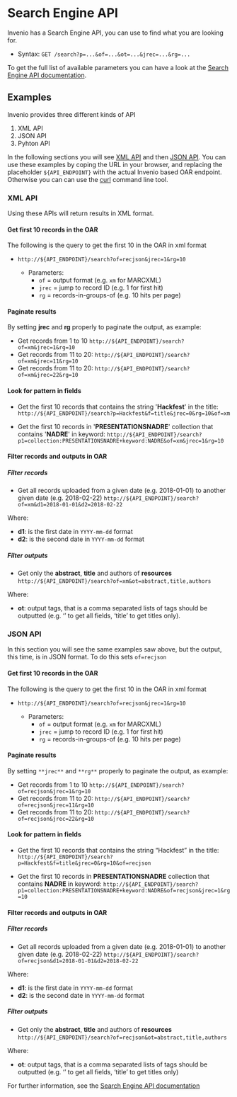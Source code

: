 # Search Engine API

Invenio has a Search Engine API, you can use to find what you are looking for.

* Syntax: `GET /search?p=...&of=...&ot=...&jrec=...&rg=...`

To get the full list of available parameters you can have a look at the [Search Engine API documentation](https://nadre.ethernet.edu.et/help/hacking/search-engine-api).

## Examples

Invenio provides three different kinds of API

1. XML API
2. JSON API
3. Pyhton API

In the following sections you will see [XML API](#xmlapi) and then [JSON API](#jsonapi). You can use these examples by coping the URL in your browser, and replacing the placeholder `${API_ENDPOINT}` with the actual Invenio based OAR endpoint. Otherwise you can can use the [curl](http://www.mit.edu/afs.new/sipb/user/ssen/src/curl-7.11.1/docs/curl.html) command line tool.

### <a name="xmlapi" />XML API

Using these APIs will return results in XML format.

#### Get first 10 records in the OAR

The following is the query to get the first 10 in the OAR in xml format
* `http://${API_ENDPOINT}/search?of=recjson&jrec=1&rg=10`

  * Parameters:
    * `of` = output format (e.g. `xm` for MARCXML)
    * `jrec` = jump to record ID (e.g. 1 for first hit)
    * `rg` = records-in-groups-of (e.g. 10 hits per page)

#### Paginate results

By setting **jrec** and **rg** properly to paginate the output, as example:

* Get records from 1 to 10
    `http://${API_ENDPOINT}/search?of=xm&jrec=1&rg=10`
* Get records from 11 to 20:
  `http://${API_ENDPOINT}/search?of=xm&jrec=11&rg=10`
* Get records from 11 to 20:
  `http://${API_ENDPOINT}/search?of=xm&jrec=22&rg=10`


#### Look for pattern in fields

* Get the first 10 records that contains the string '**Hackfest**' in the title:
  `http://${API_ENDPOINT}/search?p=Hackfest&f=title&jrec=0&rg=10&of=xm`

* Get the first 10 records in '**PRESENTATIONSNADRE**' collection that contains '**NADRE**' in keyword:  `http://${API_ENDPOINT}/search?p1=collection:PRESENTATIONSNADRE+keyword:NADRE&of=xm&jrec=1&rg=10`

#### Filter records and outputs in OAR

##### Filter records
* Get all records uploaded from a given date (e.g. 2018-01-01) to another given date (e.g. 2018-02-22)
  `http://${API_ENDPOINT}/search?of=xm&d1=2018-01-01&d2=2018-02-22`

Where:
  * **d1**: is the first date in `YYYY-mm-dd` format
  * **d2**: is the second date in `YYYY-mm-dd` format

##### Filter outputs
* Get only the **abstract**, **title** and authors of **resources**
  `http://${API_ENDPOINT}/search?of=xm&ot=abstract,title,authors`

Where:
  * **ot**: output tags, that is a comma separated lists of tags should be outputted (e.g. ‘’ to get all fields, ‘title’ to get titles only).

### <a name="jsonapi" />JSON API

In this section you will see the same examples saw above, but the output, this time, is in JSON format. To do this sets `of=recjson`

#### Get first 10 records in the OAR

The following is the query to get the first 10 in the OAR in xml format
* `http://${API_ENDPOINT}/search?of=recjson&jrec=1&rg=10`

  * Parameters:
    * `of` = output format (e.g. `xm` for MARCXML)
    * `jrec` = jump to record ID (e.g. 1 for first hit)
    * `rg` = records-in-groups-of (e.g. 10 hits per page)

#### Paginate results

By setting `**jrec**` and `**rg**` properly to paginate the output, as example:

* Get records from 1 to 10
    `http://${API_ENDPOINT}/search?of=recjson&jrec=1&rg=10`
* Get records from 11 to 20:
  `http://${API_ENDPOINT}/search?of=recjson&jrec=11&rg=10`
* Get records from 11 to 20:
  `http://${API_ENDPOINT}/search?of=recjson&jrec=22&rg=10`


#### Look for pattern in fields

* Get the first 10 records that contains the string “Hackfest” in the title:
  `http://${API_ENDPOINT}/search?p=Hackfest&f=title&jrec=0&rg=10&of=recjson`

* Get the first 10 records in **PRESENTATIONSNADRE** collection that contains **NADRE** in keyword:  `http://${API_ENDPOINT}/search?p1=collection:PRESENTATIONSNADRE+keyword:NADRE&of=recjson&jrec=1&rg=10`

#### Filter records and outputs in OAR

##### Filter records
* Get all records uploaded from a given date (e.g. 2018-01-01) to another given date (e.g. 2018-02-22)
  `http://${API_ENDPOINT}/search?of=recjson&d1=2018-01-01&d2=2018-02-22`

Where:
  * **d1**: is the first date in `YYYY-mm-dd` format
  * **d2**: is the second date in `YYYY-mm-dd` format

##### Filter outputs
* Get only the **abstract**, **title** and authors of **resources**
  `http://${API_ENDPOINT}/search?of=recjson&ot=abstract,title,authors`

Where:
  * **ot**: output tags, that is a comma separated lists of tags should be outputted (e.g. ‘’ to get all fields, ‘title’ to get titles only)

For further information, see the [Search Engine API documentation](https://nadre.ethernet.edu.et/help/hacking/search-engine-api)
